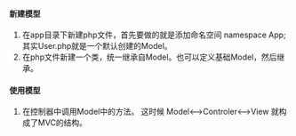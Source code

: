 
#### 新建模型
1. 在app目录下新建php文件，首先要做的就是添加命名空间 namespace App;其实User.php就是一个默认创建的Model。
2. 在php文件新建一个类，统一继承自Model。也可以定义基础Model，然后继承。

#### 使用模型
1. 在控制器中调用Model中的方法。
这时候 Model<-->Controler<-->View 就构成了MVC的结构。
